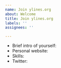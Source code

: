 ```yaml
---
name: Join ylines.org
about: Welcome
title: Join ylines.org
labels: ''
assignees: ''

---
```


- Brief intro of yourself:
- Personal website: 
- Skills:
- Twitter:
